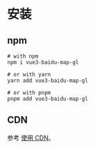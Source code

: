 # 安装

## npm

```shell
# with npm
npm i vue3-baidu-map-gl

# or with yarn
yarn add vue3-baidu-map-gl

# or with pnpm
pnpm add vue3-baidu-map-gl
```

## CDN
参考 [使用 CDN](/zh/guide/usage-umd)。